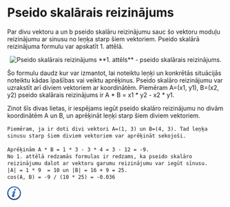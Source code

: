 # Pseido skalārais reizinājums

Par divu vektoru a un b pseido skalāru reizinājumu sauc šo vektoru moduļu reizinājumu ar sinusu no leņķa starp šiem vektoriem. Pseido skalārā reizinājuma formulu var apskatīt 1. attēlā.

<center>
<img alt="Pseido skalārais reizinājums" src="/media/theory/cross_product.gif"/>
**1. attēls** - pseido skalārais reizinājums.
</center>

Šo formulu daudz kur var izmantot, lai noteiktu leņķi un konkrētās situācijās noteiktu kādas īpašības vai veiktu aprēķinus. Pseido skalāro reizinājumu var uzrakstīt arī diviem vektoriem ar koordinātēm. Piemēram A=(x1, y1), B=(x2, y2) pseido skalārais reizinājums ir A * B = x1 * y2 - x2 * y1.

Zinot šīs divas lietas, ir iespējams iegūt pseido skalāro reizinājumu no divām koordinātēm A un B, un aprēķināt leņķi starp šiem diviem vektoriem. 

```
Piemēram, ja ir doti divi vektori A=(1, 3) un B=(4, 3). Tad leņķa sinusu starp šiem diviem vektoriem var aprēķināt sekojoši.

Aprēķinām A * B = 1 * 3 - 3 * 4 = 3 - 12 = -9.
No 1. attēlā redzamās formulas ir redzams, ka pseido skalāro reizinājumu dalot ar vektoru garumu reizinājumu var iegūt sīnusu.
|A| = 1 * 9  = 10 un |B| = 16 + 9 = 25.
cos(A, B) = -9 / (10 * 25) = -0.036
```

<a href="http://community.topcoder.com/tc?module=Static&d1=tutorials&d2=geometry1" target="_blank">![Vairāk informācija](/media/theory/information.png)</a>